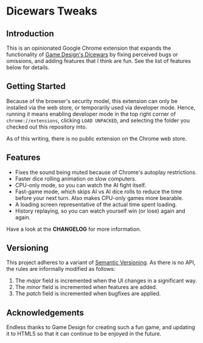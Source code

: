 
# Dicewars Tweaks

## Introduction

This is an opinionated Google Chrome extension that expands the functionality
of [Game Design's Dicewars](https://www.gamedesign.jp/games/dicewars/) by fixing
perceived bugs or omissions, and adding features that I think are fun. See the
list of features below for details.

## Getting Started

Because of the browser's security model, this extension can only be installed
via the web store, or temporarily used via developer mode. Hence, running it
means enabling developer mode in the top right corner of `chrome://extensions`,
clicking `LOAD UNPACKED`, and selecting the folder you checked out this
repository into.

As of this writing, there is no public extension on the Chrome web store.

## Features

- Fixes the sound being muted because of Chrome's autoplay restrictions.
- Faster dice rolling animation on slow computers.
- CPU-only mode, so you can watch the AI fight itself.
- Fast-game mode, which skips AI vs AI dice rolls to reduce the time before
  your next turn. Also makes CPU-only games more bearable.
- A loading screen representative of the actual time spent loading.
- History replaying, so you can watch yourself win (or lose) again and again.

Have a look at the **CHANGELOG** for more information.

## Versioning

This project adheres to a variant of
[Semantic Versioning](https://semver.org/spec/v2.0.0.html). As there is no API,
the rules are informally modified as follows:

1. The *major* field is incremented when the UI changes in a significant way.
2. The *minor* field is incremented when features are added.
3. The *patch* field is incremented when bugfixes are applied.

## Acknowledgements

Endless thanks to Game Design for creating such a fun game, and updating it to
HTML5 so that it can continue to be enjoyed in the future.
